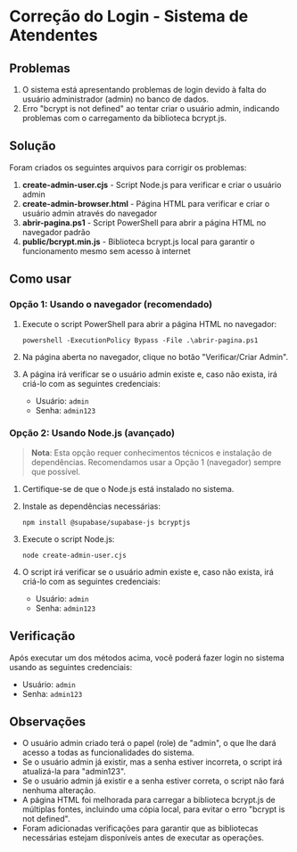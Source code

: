 # Correção do Login - Sistema de Atendentes

## Problemas

1. O sistema está apresentando problemas de login devido à falta do usuário administrador (admin) no banco de dados.
2. Erro "bcrypt is not defined" ao tentar criar o usuário admin, indicando problemas com o carregamento da biblioteca bcrypt.js.

## Solução

Foram criados os seguintes arquivos para corrigir os problemas:

1. **create-admin-user.cjs** - Script Node.js para verificar e criar o usuário admin
2. **create-admin-browser.html** - Página HTML para verificar e criar o usuário admin através do navegador
3. **abrir-pagina.ps1** - Script PowerShell para abrir a página HTML no navegador padrão
4. **public/bcrypt.min.js** - Biblioteca bcrypt.js local para garantir o funcionamento mesmo sem acesso à internet

## Como usar

### Opção 1: Usando o navegador (recomendado)

1. Execute o script PowerShell para abrir a página HTML no navegador:
   ```
   powershell -ExecutionPolicy Bypass -File .\abrir-pagina.ps1
   ```

2. Na página aberta no navegador, clique no botão "Verificar/Criar Admin".

3. A página irá verificar se o usuário admin existe e, caso não exista, irá criá-lo com as seguintes credenciais:
   - Usuário: `admin`
   - Senha: `admin123`

### Opção 2: Usando Node.js (avançado)

> **Nota**: Esta opção requer conhecimentos técnicos e instalação de dependências. Recomendamos usar a Opção 1 (navegador) sempre que possível.

1. Certifique-se de que o Node.js está instalado no sistema.

2. Instale as dependências necessárias:
   ```
   npm install @supabase/supabase-js bcryptjs
   ```

3. Execute o script Node.js:
   ```
   node create-admin-user.cjs
   ```

4. O script irá verificar se o usuário admin existe e, caso não exista, irá criá-lo com as seguintes credenciais:
   - Usuário: `admin`
   - Senha: `admin123`

## Verificação

Após executar um dos métodos acima, você poderá fazer login no sistema usando as seguintes credenciais:

- Usuário: `admin`
- Senha: `admin123`

## Observações

- O usuário admin criado terá o papel (role) de "admin", o que lhe dará acesso a todas as funcionalidades do sistema.
- Se o usuário admin já existir, mas a senha estiver incorreta, o script irá atualizá-la para "admin123".
- Se o usuário admin já existir e a senha estiver correta, o script não fará nenhuma alteração.
- A página HTML foi melhorada para carregar a biblioteca bcrypt.js de múltiplas fontes, incluindo uma cópia local, para evitar o erro "bcrypt is not defined".
- Foram adicionadas verificações para garantir que as bibliotecas necessárias estejam disponíveis antes de executar as operações.